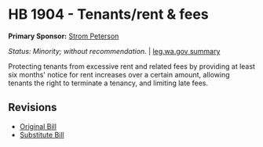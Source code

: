 # HB 1904 - Tenants/rent & fees
**Primary Sponsor:** [Strom Peterson](/person/leg/strom.peterson.md)

*Status: Minority; without recommendation.* | [leg.wa.gov summary](https://app.leg.wa.gov/billsummary?BillNumber=1904&Year=2021)

Protecting tenants from excessive rent and related fees by providing at least six months' notice for rent increases over a certain amount, allowing tenants the right to terminate a tenancy, and limiting late fees.

## Revisions
* [Original Bill](1/)
* [Substitute Bill](S/)